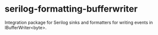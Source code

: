 # serilog-formatting-bufferwriter
Integration package for Serilog sinks and formatters for writing events in IBufferWriter&lt;byte>.
